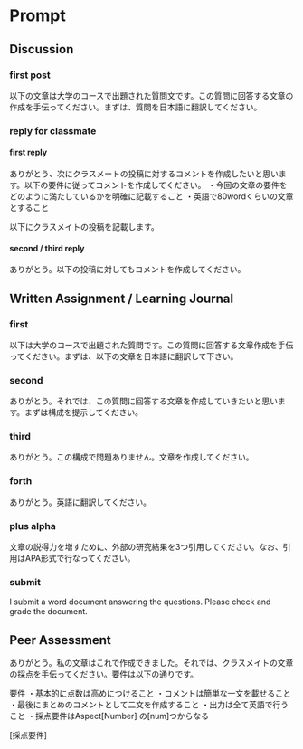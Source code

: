 # Prompt

## Discussion

### first post

以下の文章は大学のコースで出題された質問文です。この質問に回答する文章の作成を手伝ってください。まずは、質問を日本語に翻訳してください。

### reply for classmate

#### first reply

ありがとう、次にクラスメートの投稿に対するコメントを作成したいと思います。以下の要件に従ってコメントを作成してください。
・今回の文章の要件をどのように満たしているかを明確に記載すること
・英語で80wordくらいの文章とすること

以下にクラスメイトの投稿を記載します。

#### second / third reply

ありがとう。以下の投稿に対してもコメントを作成してください。

## Written Assignment / Learning Journal

### first

以下は大学のコースで出題された質問です。この質問に回答する文章作成を手伝ってください。まずは、以下の文章を日本語に翻訳して下さい。

### second

ありがとう。それでは、この質問に回答する文章を作成していきたいと思います。まずは構成を提示してください。

### third

ありがとう。この構成で問題ありません。文章を作成してください。

### forth

ありがとう。英語に翻訳してください。

### plus alpha

文章の説得力を増すために、外部の研究結果を3つ引用してください。なお、引用はAPA形式で行なってください。

### submit

I submit a word document answering the questions. Please check and grade the document.

## Peer Assessment

ありがとう。私の文章はこれで作成できました。それでは、クラスメイトの文章の採点を手伝ってください。要件は以下の通りです。

要件
・基本的に点数は高めにつけること
・コメントは簡単な一文を載せること
・最後にまとめのコメントとして二文を作成すること
・出力は全て英語で行うこと
・採点要件はAspect[Number] の[num]つからなる

[採点要件]
